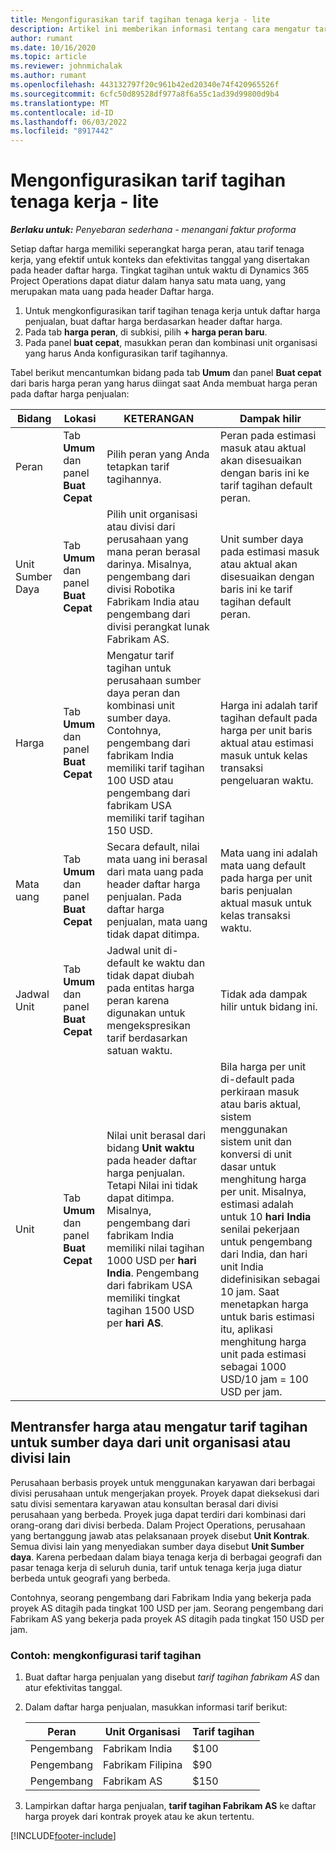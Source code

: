 ```yaml
---
title: Mengonfigurasikan tarif tagihan tenaga kerja - lite
description: Artikel ini memberikan informasi tentang cara mengatur tarif tagihan tenaga kerja di Project Operations.
author: rumant
ms.date: 10/16/2020
ms.topic: article
ms.reviewer: johnmichalak
ms.author: rumant
ms.openlocfilehash: 443132797f20c961b42ed20340e74f420965526f
ms.sourcegitcommit: 6cfc50d89528df977a8f6a55c1ad39d99800d9b4
ms.translationtype: MT
ms.contentlocale: id-ID
ms.lasthandoff: 06/03/2022
ms.locfileid: "8917442"
---
```

# <a name="set-up-labor-bill-rates---lite"></a>Mengonfigurasikan tarif tagihan tenaga kerja - lite

_**Berlaku untuk:** Penyebaran sederhana - menangani faktur proforma_

Setiap daftar harga memiliki seperangkat harga peran, atau tarif tenaga kerja, yang efektif untuk konteks dan efektivitas tanggal yang disertakan pada header daftar harga. Tingkat tagihan untuk waktu di Dynamics 365 Project Operations dapat diatur dalam hanya satu mata uang, yang merupakan mata uang pada header Daftar harga.

1. Untuk mengkonfigurasikan tarif tagihan tenaga kerja untuk daftar harga penjualan, buat daftar harga berdasarkan header daftar harga. 
2. Pada tab **harga peran**, di subkisi, pilih **+ harga peran baru**. 
3. Pada panel **buat cepat**, masukkan peran dan kombinasi unit organisasi yang harus Anda konfigurasikan tarif tagihannya.

  Tabel berikut mencantumkan bidang pada tab **Umum** dan panel **Buat cepat** dari baris harga peran yang harus diingat saat Anda membuat harga peran pada daftar harga penjualan:

  | Bidang | Lokasi | KETERANGAN | Dampak hilir |
  | --- | --- | --- | --- |
  | Peran | Tab **Umum** dan panel **Buat Cepat** | Pilih peran yang Anda tetapkan tarif tagihannya. | Peran pada estimasi masuk atau aktual akan disesuaikan dengan baris ini ke tarif tagihan default peran. |
  | Unit Sumber Daya | Tab **Umum** dan panel **Buat Cepat** | Pilih unit organisasi atau divisi dari perusahaan yang mana peran berasal darinya. Misalnya, pengembang dari divisi Robotika Fabrikam India atau pengembang dari divisi perangkat lunak Fabrikam AS. | Unit sumber daya pada estimasi masuk atau aktual akan disesuaikan dengan baris ini ke tarif tagihan default peran. |
  | Harga | Tab **Umum** dan panel **Buat Cepat** | Mengatur tarif tagihan untuk perusahaan sumber daya peran dan kombinasi unit sumber daya. Contohnya, pengembang dari fabrikam India memiliki tarif tagihan 100 USD atau pengembang dari fabrikam USA memiliki tarif tagihan 150 USD. | Harga ini adalah tarif tagihan default pada harga per unit baris aktual atau estimasi masuk untuk kelas transaksi pengeluaran waktu. |
  | Mata uang | Tab **Umum** dan panel **Buat Cepat**| Secara default, nilai mata uang ini berasal dari mata uang pada header daftar harga penjualan. Pada daftar harga penjualan, mata uang tidak dapat ditimpa. | Mata uang ini adalah mata uang default pada harga per unit baris penjualan aktual masuk untuk kelas transaksi waktu. |
  | Jadwal Unit | Tab **Umum** dan panel **Buat Cepat** | Jadwal unit di-default ke waktu dan tidak dapat diubah pada entitas harga peran karena digunakan untuk mengekspresikan tarif berdasarkan satuan waktu. | Tidak ada dampak hilir untuk bidang ini. |
  | Unit | Tab **Umum** dan panel **Buat Cepat** | Nilai unit berasal dari bidang **Unit waktu** pada header daftar harga penjualan. Tetapi Nilai ini tidak dapat ditimpa. Misalnya, pengembang dari fabrikam India memiliki nilai tagihan 1000 USD per **hari India**. Pengembang dari fabrikam USA memiliki tingkat tagihan 1500 USD per **hari AS**. | Bila harga per unit di-default pada perkiraan masuk atau baris aktual, sistem menggunakan sistem unit dan konversi di unit dasar untuk menghitung harga per unit. Misalnya, estimasi adalah untuk 10 **hari India** senilai pekerjaan untuk pengembang dari India, dan hari unit India didefinisikan sebagai 10 jam. Saat menetapkan harga untuk baris estimasi itu, aplikasi menghitung harga unit pada estimasi sebagai 1000 USD/10 jam = 100 USD per jam. |


## <a name="transfer-pricing-or-set-up-bill-rates-for-resources-from-other-organizational-units-or-divisions"></a>Mentransfer harga atau mengatur tarif tagihan untuk sumber daya dari unit organisasi atau divisi lain 

Perusahaan berbasis proyek untuk menggunakan karyawan dari berbagai divisi perusahaan untuk mengerjakan proyek. Proyek dapat dieksekusi dari satu divisi sementara karyawan atau konsultan berasal dari divisi perusahaan yang berbeda. Proyek juga dapat terdiri dari kombinasi dari orang-orang dari divisi berbeda. Dalam Project Operations, perusahaan yang bertanggung jawab atas pelaksanaan proyek disebut **Unit Kontrak**. Semua divisi lain yang menyediakan sumber daya disebut **Unit Sumber daya**. Karena perbedaan dalam biaya tenaga kerja di berbagai geografi dan pasar tenaga kerja di seluruh dunia, tarif untuk tenaga kerja juga diatur berbeda untuk geografi yang berbeda.

Contohnya, seorang pengembang dari Fabrikam India yang bekerja pada proyek AS ditagih pada tingkat 100 USD per jam. Seorang pengembang dari Fabrikam AS yang bekerja pada proyek AS ditagih pada tingkat 150 USD per jam.

### <a name="example-set-up-a-bill-rate"></a>Contoh: mengkonfigurasi tarif tagihan

1. Buat daftar harga penjualan yang disebut *tarif tagihan fabrikam AS* dan atur efektivitas tanggal.
2. Dalam daftar harga penjualan, masukkan informasi tarif berikut:

    | Peran | Unit Organisasi | Tarif tagihan |
    | --- | --- | --- |
    | Pengembang | Fabrikam India | $100 |
    | Pengembang | Fabrikam Filipina | $90 |
    | Pengembang | Fabrikam AS | $150 |

3. Lampirkan daftar harga penjualan, **tarif tagihan Fabrikam AS** ke daftar harga proyek dari kontrak proyek atau ke akun tertentu.


[!INCLUDE[footer-include](../../includes/footer-banner.md)]